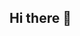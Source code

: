 ## Hi there 👋

<!--
**shujiaran/shujiaran** is a ✨ _special_ ✨ repository because its `README.md` (this file) appears on your GitHub profile.

- 🎓 Physics undergraduate with a deep love for mathematics
- 💻 Independent developer building projects in my spare time
- 🎻 Aspiring violinist (currently on hold due to graduate school prep)
- ⚽ Football forward who enjoys the thrill of scoring goals
- 📚 Currently preparing for graduate entrance exams

🛠️ My Computational Toolkit:
• 🧮 Mathematical Analysis: Wolfram Mathematica, Maple
• ⚡ Scientific Computing: MATLAB, Fortran, Julia
• 🔬 Physics Simulation: VASP (Density Functional Theory)
• 🏗️ System Modeling: Modelica
• 🤖 Hardware Programming: Arduino
-->
